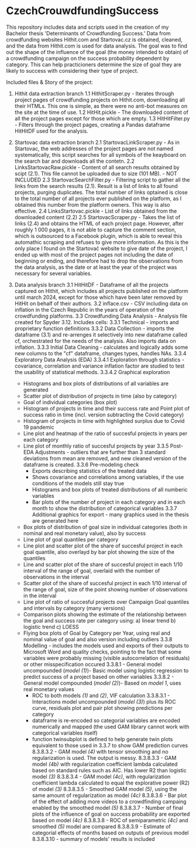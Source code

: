 # CzechCrouwdfundingSuccess
This repository includes data and scripts used in the creation of my Bachelor thesis 'Determinants of Crowdfunding Success.' Data from crowdfunding websites Hithit.com and Startovac.cz is obtained, cleaned, and the data from Hithit.com is used for data analysis. The goal was to find out the shape of the influence of the goal (the money intended to obtain) of a crowdfunding campaign on the success probability dependent by category. This can help practicioners determine the size of goal they are likely to success with considering their type of project.

Included files & Story of the project:

1. Hithit data extraction branch
  1.1 HithitScraper.py - Iterates through project pages of crowdfunding projects on Hithit.com, downloading all their HTMLs. This one is simple, as there were no anti-bot measures on the site at the time of use.
  1.2 HitHit.pickle - The downloaded content of all the project pages except for those which are empty.
  1.3 HitHitFilter.py - Filters through the project pages, creating a Pandas dataframe HitHitDF used for the analysis.
   

2. Startovac data extraction branch
  2.1   StartovacLinkScraper.py - As in Startovac, the web addresses of the project pages are not named systematically, this script searches for all symbols of the      keayboard on the search bar and downloads all the contetn.
  2.2 LinksStartovacRaw.pickle - Content of all search results obtained by scipt (2.1). This file cannot be uploaded due to size (101 MB). - NOT INCLUDED
  2.3 StartovacSearchFilter.py - Filtering script to gather all the links from the search results (2.1). Result is a list of links to all found projects, purging       duplicates. The total number of links optained is close to the total number of all projects ever published on the platform, as I obtained this number from the platform owners. This way is also effective.
  2.4 LinksStartovac.pickle - List of links obtained from the downloaded content (2.2)
  2.5 StartovacScraper.py - Takes the list of links (2.4) and obtains the HTML of each project page. However, after roughly 1 000 pages, it is not able to capture the comment section, which is outsourced to a Facebook plugin, which is able to reveal this automathic scraping and refuses to give more information. As this is the only place I found on the Startovač website to give date of the project, I ended up with most of the project pages not including the date of beginning or ending, and therefore had to drop the observations from the data analysis, as the date or at least the year of the project was necessary for several variables.

3. Data analysis branch
   3.1 HitHitDF - Dataframe of all the projects captured on Hithit, which includes all projects published on the platform until march 2024, except for those which have been        later removed by HitHit on behalf of their authors.
   3.2 inflace.csv - CSV including data on inflation in the Czech Republic in the years of operation of the crowdfunding platforms.
   3.3 Crowdfunding Data Analysis - Analysis file created for Spyder 3.12. Includes cells:
   3.3.1 Technical - imports and proprietary function definitions
   3.3.2 Data Collection - imports the dataframe (3.1) and re-arrenges it selectively into new dataframe called cf, orchestrated for the needs of the analysis. Also imports data on inflation.
   3.3.3 Initial Data Cleaning - calculates and logically adds some new columns to the "cf" dataframe, changes types, handles NAs.
   3.3.4 Exploratory Data Analysis (EDA)
   3.3.4.1 Exploration through statistics - covariance, correlation and variance inflation factor are studied to test the usability of statistical methods.
   3.3.4.2 Graphical exploration
     - Histograms and box plots of distributions of all variables are generated
     - Scatter plot of distribution of projects in time (also by category)
     - Goal of individual categories (box plot)
     - Histogram of projects in time and their success rate and Point plot of success ratio in time (incl. version subtracting the Covid category)
     - Histogram of projects in time with highlighted surplus due to Covid 19 pandemic
     - Line plot and heatmap of the ratio of succesful projects in years per each category
     - Line plot of monthly ratio of succesful projects by year
  3.3.5 Post-EDA Adjustments - outliers that are further than 3 standard deviations from mean are removed, and new cleaned version of the dataframe is created.
  3.3.6 Pre-modeling check
       - Exports describing statistics of the treated data
       - Shows covariance and correlations among variables, if the use conditions of the models still stay true
       - Histograms and box plots of treated distributions of all numberic variables
       - Bar plots of the number of project in each category and in each month to show the distribution of categorical variables
  3.3.7 Additional graphics for export - many graphics used in the thesis are generated here
      - Box plots of distribution of goal size in individual categories (both in nominal and real monetary value), also by success
      - Line plot of goal quantiles per category
      - Line plot and scatter plot of the share of succesful project in each goal quantile, also overlayd by bar plot showing the size of the quantiles
      - Line and scatter plot of the share of succesful project in each 1/10 interval of the range of goal, overlaid with the number of observations in the interval
      - Scatter plot of the share of succesful project in each 1/10 interval of the range of goal, size of the point showing number of observations in the interval
      - Line plot of ratio of succesful projects over Campaign Goal quantiles and intervals by category (many versions)
      - Comparison plots showing the estimate of the relationship between the goal and success rate per category using: a) linear trend b) logistic trend c) LOESS
      - Flying box plots of Goal by Category per Year, using real and nominal value of goal and also version including outliers
   3.3.8 Modelling - includes the models used and exports of their outputs to Microsoft Word and quality checks, pointing to the fact that some variables were probably                            missing (visible autocorrelation of residuals) or other misspecification occured
        3.3.8.1 - General model uncompounded (*model (1)*)- Basic model using logistic regression to predict success of a project based on other variables
        3.3.8.2 - General model compounded (*model (2)*)- Based on *model 1*, uses real monetary values
        + ROC to both models *(1)* and *(2)*, VIF calculation
        3.3.8.3.1 - Interactions model uncompounded (*model (3)*) plus its ROC curve, residuals plot and pair plot showing predictions per category
        + dataframe is re-encoded so categorial variables are encoded numerically and mapped (the used GAM library cannot work with categorical variables itself)
        + function twinsubplot is defined to help generate twin plots equivalent to those used in 3.3.7 to show GAM prediction curves
        8.3.8.3.2 - GAM model *(4)* with tensor smoothing and no regularization is used. The output is messy.
        8.3.8.3.3 - GAM model *(4b)* with regularization coefficient lambda calculated based on standard rules such as AIC. Has lower R2 than logistic model *(3)*
        8.3.8.3.4 - GAM model *(4c)*, with regularization coefficient lambda calculated to equal the explorative power (R2) of model *(3)*
        8.3.8.3.5 - Smoothed GAM model *(5)*, using the same amount of regularization as model *(4c)*
        8.3.8.3.6 - Bar plot of the effect of adding more videos to a crowdfinding campaing enabled by the smoothed model *(5)*
        8.3.8.3.7 - Number of final plots of the influence of goal on success probability are exported based on model *(4c)*
        8.3.8.3.8 - ROC of semiparametric *(4c)* and smoothed *(5)* model are compared
        8.3.8.3.9 - Estimate of categorial effects of months based on outputs of previous model
        8.3.8.3.10 -  summary of models' results is included
   
